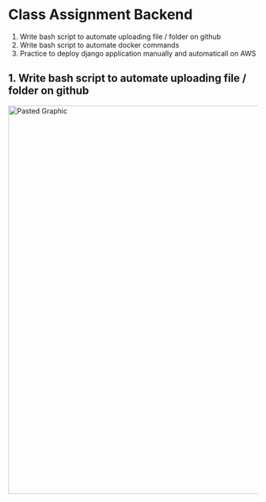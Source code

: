 # Class Assignment Backend

1. Write bash script to automate uploading file / folder on github
2. Write bash script to automate docker commands
3. Practice to deploy django application manually and automaticall on AWS



## 1. Write bash script to automate uploading file / folder on github
<img width="783" alt="Pasted Graphic" src="https://github.com/muzammil-git/class_assignment_backend/assets/54685589/87575fef-b6d2-4553-8373-fa1b56507636">
